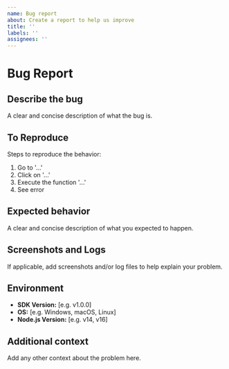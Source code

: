 ```yaml
---
name: Bug report
about: Create a report to help us improve
title: ''
labels: ''
assignees: ''
---
```


# Bug Report

## Describe the bug

A clear and concise description of what the bug is.

## To Reproduce

Steps to reproduce the behavior:

1. Go to '...'
2. Click on '...'
3. Execute the function '...'
4. See error

## Expected behavior

A clear and concise description of what you expected to happen.

## Screenshots and Logs

If applicable, add screenshots and/or log files to help explain your problem.

## Environment

- **SDK Version:** [e.g. v1.0.0]
- **OS:** [e.g. Windows, macOS, Linux]
- **Node.js Version:** [e.g. v14, v16]

## Additional context

Add any other context about the problem here.
